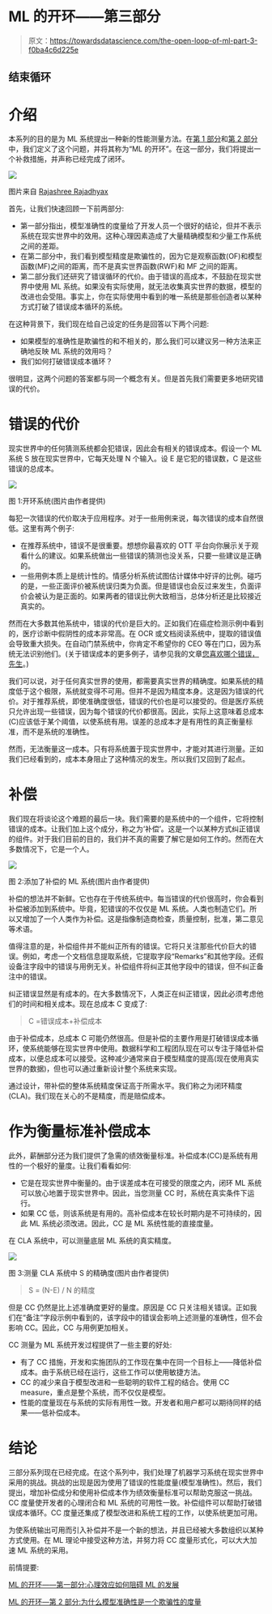 # ML 的开环——第三部分

> 原文：<https://towardsdatascience.com/the-open-loop-of-ml-part-3-f0ba4c6d225e>

## 结束循环

# 介绍

本系列的目的是为 ML 系统提出一种新的性能测量方法。在[第 1 部分](/the-open-loop-of-ml-ee86a4597955)和[第 2 部分](/the-open-loop-of-ml-part-2-ff6f3d2e0ae6)中，我们定义了这个问题，并将其称为“ML 的开环”。在这一部分，我们将提出一个补救措施，并声称已经完成了闭环。

![](img/19b7aa81e2908bf3a104092aada4ad8c.png)

图片来自 [Rajashree Rajadhyax](https://www.linkedin.com/in/rajashreerajadhyax)

首先，让我们快速回顾一下前两部分:

*   第一部分指出，模型准确性的度量给了开发人员一个很好的结论，但并不表示系统在现实世界中的效用。这种心理因素造成了大量精确模型和少量工作系统之间的差距。
*   在第二部分中，我们看到模型精度是欺骗性的，因为它是观察函数(OF)和模型函数(MF)之间的距离，而不是真实世界函数(RWF)和 MF 之间的距离。
*   第二部分我们还研究了错误循环的代价。由于错误的高成本，不鼓励在现实世界中使用 ML 系统。如果没有实际使用，就无法收集真实世界的数据，模型的改进也会受阻。事实上，你在实际使用中看到的唯一系统是那些创造者以某种方式打破了错误成本循环的系统。

在这种背景下，我们现在给自己设定的任务是回答以下两个问题:

*   如果模型的准确性是欺骗性的和不相关的，那么我们可以建议另一种方法来正确地反映 ML 系统的效用吗？
*   我们如何打破错误成本循环？

很明显，这两个问题的答案都与同一个概念有关。但是首先我们需要更多地研究错误的代价。

# 错误的代价

现实世界中的任何猜测系统都会犯错误，因此会有相关的错误成本。假设一个 ML 系统 S 放在现实世界中，它每天处理 N 个输入。设 E 是它犯的错误数，C 是这些错误的总成本。

![](img/e1f206df54f639a5ada9a3f6790a1e5a.png)

图 1:开环系统(图片由作者提供)

每犯一次错误的代价取决于应用程序。对于一些用例来说，每次错误的成本自然很低。这里有两个例子:

*   在推荐系统中，错误不是很重要。想想你最喜欢的 OTT 平台向你展示关于观看什么的建议。如果系统做出一些错误的猜测也没关系，只要一些建议是正确的。
*   一些用例本质上是统计性的。情感分析系统试图估计媒体中好评的比例。碰巧的是，一些正面评价被系统误归类为负面。但是错误也会反过来发生，负面评价会被认为是正面的。如果两者的错误比例大致相当，总体分析还是比较接近真实的。

然而在大多数其他系统中，错误的代价是巨大的。正如我们在癌症检测示例中看到的，医疗诊断中假阴性的成本非常高。在 OCR 或文档阅读系统中，提取的错误值会导致重大损失。在自动门禁系统中，你肯定不希望你的 CEO 等在门口，因为系统无法识别他们。(关于错误成本的更多例子，请参见我的文章[您喜欢哪个错误，先生](https://deveshrajadhyax.medium.com/which-error-would-you-like-sir-1431f5367db0)。)

我们可以说，对于任何真实世界的使用，都需要真实世界的精确度。如果系统的精度低于这个极限，系统就变得不可用。但并不是因为精度本身。这是因为错误的代价。对于推荐系统，即使准确度很低，错误的代价也是可以接受的。但是医疗系统只允许出现一些错误，因为每个错误的代价都很高。因此，实际上这意味着总成本(C)应该低于某个阈值，以使系统有用。误差的总成本才是有用性的真正衡量标准，而不是系统的准确性。

然而，无法衡量这一成本。只有将系统置于现实世界中，才能对其进行测量。正如我们已经看到的，成本本身阻止了这种情况的发生。所以我们又回到了起点。

# 补偿

我们现在将谈论这个难题的最后一块。我们需要的是系统中的一个组件，它将控制错误的成本。让我们加上这个成分，称之为‘补偿’。这是一个以某种方式纠正错误的组件。对于我们目前的目的，我们并不真的需要了解它是如何工作的。然而在大多数情况下，它是一个人。

![](img/7ee88a2271efd9228183b25c1f3cedcc.png)

图 2:添加了补偿的 ML 系统(图片由作者提供)

补偿的想法并不新鲜。它也存在于传统系统中。每当错误的代价很高时，你会看到补偿被添加到系统中。毕竟，犯错误的不仅仅是 ML 系统。人类也制造它们。所以又增加了一个人类作为补偿。这是指像制造商检查，质量控制，批准，第二意见等术语。

值得注意的是，补偿组件并不能纠正所有的错误。它将只关注那些代价巨大的错误。例如，考虑一个文档信息提取系统，它提取字段“Remarks”和其他字段。还假设备注字段中的错误与用例无关。补偿组件将纠正其他字段中的错误，但不纠正备注中的错误。

纠正错误显然是有成本的。在大多数情况下，人类正在纠正错误，因此必须考虑他们的时间和相关成本。现在总成本 C 变成了:

> C =错误成本+补偿成本

由于补偿成本，总成本 C 可能仍然很高。但是补偿的主要作用是打破错误成本循环，使系统能够在现实世界中使用。数据科学和工程团队现在可以专注于降低补偿成本，以便总成本可以接受。这种减少通常来自于模型精度的提高(现在使用真实世界的数据)，但也可以通过重新设计整个系统来实现。

通过设计，带补偿的整体系统精度保证高于所需水平。我们称之为闭环精度(CLA)。我们现在关心的不是精度，而是赔偿成本。

# 作为衡量标准补偿成本

此外，薪酬部分还为我们提供了急需的绩效衡量标准。补偿成本(CC)是系统有用性的一个极好的量度。让我们看看如何:

*   它是在现实世界中衡量的。由于误差成本在可接受的限度之内，闭环 ML 系统可以放心地置于现实世界中。因此，当您测量 CC 时，系统在真实条件下运行。
*   如果 CC 低，则该系统是有用的。高补偿成本在较长时期内是不可持续的，因此 ML 系统必须改进。因此，CC 是 ML 系统性能的直接度量。

在 CLA 系统中，可以测量底层 ML 系统的真实精度。

![](img/1fd3eb3217b128f1a1bb378de2223ad2.png)

图 3:测量 CLA 系统中 S 的精确度(图片由作者提供)

> S = (N-E) / N 的精度

但是 CC 仍然是比上述准确度更好的量度。原因是 CC 只关注相关错误。正如我们在“备注”字段示例中看到的，该字段中的错误会影响上述测量的准确性，但不会影响 CC。因此，CC 与用例更加相关。

CC 测量为 ML 系统开发过程提供了一些主要的好处:

*   有了 CC 措施，开发和实施团队的工作现在集中在同一个目标上——降低补偿成本。由于系统已经在运行，这些工作可以使用敏捷方法。
*   CC 的减少来自于模型改进和一些聪明的软件工程的结合。使用 CC measure，重点是整个系统，而不仅仅是模型。
*   性能的度量现在与系统的实际有用性一致。开发者和用户都可以期待同样的结果——低补偿成本。

# 结论

三部分系列现在已经完成。在这个系列中，我们处理了机器学习系统在现实世界中采用的挑战。挑战的出现是因为使用了错误的性能度量(模型准确性)。然后，我们提出，增加补偿成分和使用补偿成本作为绩效衡量标准可以帮助克服这一挑战。CC 度量使开发者的心理闭合和 ML 系统的可用性一致。补偿组件可以帮助打破错误成本循环。CC 度量还集成了模型改进和系统工程的工作，以使系统更加可用。

为使系统输出可用而引入补偿并不是一个新的想法，并且已经被大多数组织以某种方式使用。在 ML 理论中接受这种方法，并努力将 CC 度量形式化，可以大大加速 ML 系统的采用。

前情提要:

[ML 的开环——第一部分:心理效应如何阻碍 ML 的发展](/the-open-loop-of-ml-ee86a4597955)

[ML 的开环—第 2 部分:为什么模型准确性是一个欺骗性的度量](/the-open-loop-of-ml-part-2-ff6f3d2e0ae6)